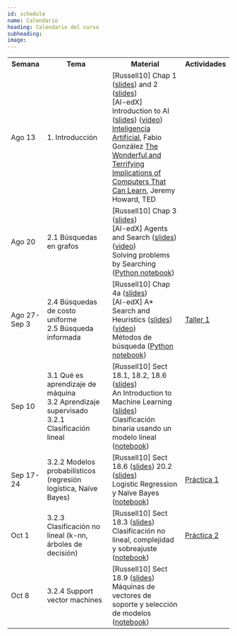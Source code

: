 ```yaml
---
id: schedule
name: Calendario
heading: Calendario del curso
subheading: 
image: 
---
```

<table class="table table-condensed">
	<tbody>
		<tr>
			<th>Semana</th>
			<th>Tema</th>
			<th>Material</th>
			<th>Actividades</th>
		</tr>
		<small>
			<tr>
				<td>Ago 13</td>
				<td>1. Introducción</td>
				<td>
					[Russell10] Chap 1 (<a href= "http://aima.eecs.berkeley.edu/slides-pdf/chapter01.pdf">slides</a>)  and 2 (<a href= "http://aima.eecs.berkeley.edu/slides-pdf/chapter02.pdf">slides</a>) <br>
					[AI-edX] Introduction to AI (<a href= "http://ai.berkeley.edu/slides/Lecture%201%20--%20Introduction/SP14%20CS188%20Lecture%201%20--%20Introduction.pptx">slides</a>) (<a href= "https://edge.edx.org/courses/course-v1:BerkeleyX+CS188x-SP16+SP16/courseware/a2dc8e2add91416a8f2a64410b3bf8e0/b414886f442a41e4b5fd0408de837e53/">video</a>)<br>
					<a href= "catedra-cc-unal.pdf">Inteligencia Artificial</a>, Fabio González
					<a href= "https://www.ted.com/talks/jeremy_howard_the_wonderful_and_terrifying_implications_of_computers_that_can_learn">The Wonderful and Terrifying Implications of Computers That Can Learn</a>, Jeremy Howard, TED	
				</td>
				<td>
				</td>
			</tr>
			<tr>
				<td>Ago 20</td>
				<td>2.1 Búsquedas en grafos<br>
				</td>
				<td>
					[Russell10] Chap 3 (<a href= "http://aima.eecs.berkeley.edu/slides-pdf/chapter03.pdf">slides</a>) <br>
					[AI-edX] Agents and Search (<a href= "http://ai.berkeley.edu/slides/Lecture%202%20--%20Uninformed%20Search/SP14%20CS188%20Lecture%202%20--%20Uninformed%20Search.pptx">slides</a>) (<a href= "https://edge.edx.org/courses/course-v1:BerkeleyX+CS188x-SP16+SP16/courseware/a2dc8e2add91416a8f2a64410b3bf8e0/7c56230af88d467c9737344e2e76092e/">video</a>)<br>
					Solving problems by Searching (<a href= "https://github.com/aimacode/aima-python/blob/master/search.ipynb">Python notebook</a>)<br>
				</td>
				<td>
				</td>
			</tr>
			<tr>
				<td>Ago 27-Sep 3</td>
				<td>2.4 Búsquedas de costo uniforme<br>
					2.5 Búsqueda informada<br> 
				</td>
				<td>
					[Russell10] Chap 4a (<a href= "http://aima.eecs.berkeley.edu/slides-pdf/chapter04a.pdf">slides</a>) <br>
					[AI-edX] A* Search and Heuristics (<a href= "http://ai.berkeley.edu/slides/Lecture%203%20--%20Informed%20Search/SP14%20CS188%20Lecture%203%20--%20Informed%20Search.pptx">slides</a>) (<a href= "https://edge.edx.org/courses/course-v1:BerkeleyX+CS188x-SP16+SP16/courseware/a2dc8e2add91416a8f2a64410b3bf8e0/76f9a53b7aad47638ff968db5938d841/">video</a>)<br>
					Métodos de búsqueda (<a href= "https://colab.research.google.com/drive/1SNaFH83fnDojM-v5MNyB2V27z3OjQ7Eb">Python notebook</a>)<br>
				</td>
				<td>
				<a href= "https://github.com/fagonzalezo/iis-2018-2/blob/master/taller1.ipynb">Taller 1</a>
				</td>
			</tr>
			<tr>
				<td>Sep 10</td>
				<td>3.1 Qué es aprendizaje de máquina<br>
					3.2 Aprendizaje supervisado<br>
					3.2.1 Clasificación lineal<br>
				</td>
				<td>
					[Russell10] Sect 18.1, 18.2, 18.6 (<a href= "http://aima.eecs.berkeley.edu/slides-pdf/chapter18.pdf">slides</a>) <br>
					An Introduction to Machine Learning (<a href= "https://fagonzalezo.github.io/iis-2018-1/intro-ml.pdf">slides</a>)<br>
					Clasificación binaria usando un modelo lineal (<a href= "https://colab.research.google.com/drive/1YOf_vd0I1d5j58vzRU2pXS2kCjeg2gqJ">notebook</a>)<br>
				</td>
				<td>
				</td>
			</tr>
			<tr>
				<td>Sep 17-24</td>
				<td>3.2.2 Modelos probabilísticos (regresión logística, Naïve Bayes)<br>
				</td>
				<td>
					[Russell10] Sect 18.6 (<a href= "http://aima.eecs.berkeley.edu/slides-pdf/chapter18.pdf">slides</a>) 20.2 (<a href= "http://aima.eecs.berkeley.edu/slides-pdf/chapter20.pdf">slides</a>)<br>
					Logistic Regression y Naïve Bayes (<a href= "https://colab.research.google.com/drive/1xMN55fOX46ftXkJaVlfVlramh7p715Ra">notebook</a>)<br>
				</td>
				<td>
				<a href= "https://github.com/fagonzalezo/iis-2018-2/blob/master/practica1.ipynb">Práctica 1</a>
				</td>
			</tr>
			<tr>
				<td>Oct 1</td>
				<td>3.2.3 Clasificación no lineal (k-nn, árboles de decisión)<br>
				</td>
				<td>
					[Russell10] Sect 18.3 (<a href= "http://aima.eecs.berkeley.edu/slides-pdf/chapter18.pdf">slides</a>) <br>
					Clasificación no lineal, complejidad y sobreajuste (<a href= "https://drive.google.com/file/d/1MWWFcGqLJB_LvOoDFjXuEM9a8bvLjPy1/view?usp=sharing">notebook</a>)<br>
				</td>
				<td>
				<a href= "https://github.com/fagonzalezo/iis-2018-2/blob/master/practica2.ipynb">Práctica 2</a>
				</td>
			</tr>
			<tr>
				<td>Oct 8</td>
				<td>3.2.4 Support vector machines<br>
				</td>
				<td>
					[Russell10] Sect 18.9 (<a href= "http://aima.eecs.berkeley.edu/slides-pdf/chapter18.pdf">slides</a>) <br>
					Máquinas de vectores de soporte y selección de modelos (<a href= "https://colab.research.google.com/drive/1X4b_5FMHDs7EtbwPzw7YDeMF5V4pqoer">notebook</a>)<br>
				</td>
				<td>
				</td>
			</tr>
		</small>
	</tbody>
</table>
